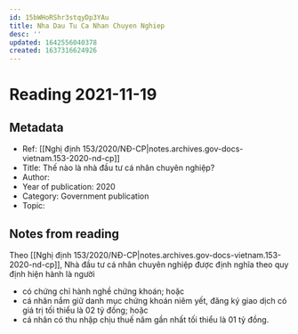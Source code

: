 ```yaml
---
id: 15bWHoRShr3stqyDp3YAu
title: Nha Dau Tu Ca Nhan Chuyen Nghiep
desc: ''
updated: 1642556040378
created: 1637316624926
---
```

# Reading 2021-11-19

## Metadata

- Ref: [[Nghị định 153/2020/NĐ-CP|notes.archives.gov-docs-vietnam.153-2020-nd-cp]]
- Title: Thế nào là nhà đầu tư cá nhân chuyên nghiệp?
- Author: 
- Year of publication: 2020
- Category: Government publication
- Topic: 

## Notes from reading

Theo [[Nghị định 153/2020/NĐ-CP|notes.archives.gov-docs-vietnam.153-2020-nd-cp]], Nhà đầu tư cá nhân chuyên nghiệp được định nghĩa theo quy định hiện hành là người 
- có chứng chỉ hành nghề chứng khoán; hoặc 
- cá nhân nắm giữ danh mục chứng khoán niêm yết, đăng ký giao dịch có giá trị tối thiểu là 02 tỷ đồng; hoặc
- cá nhân có thu nhập chịu thuế năm gần nhất tối thiểu là 01 tỷ đồng.
